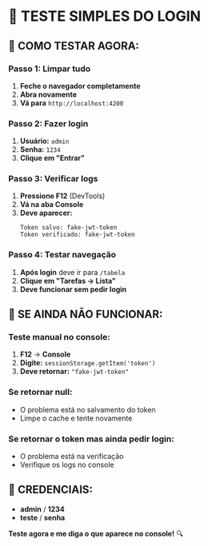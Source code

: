 # 🔧 TESTE SIMPLES DO LOGIN

## 🧪 **COMO TESTAR AGORA:**

### **Passo 1: Limpar tudo**
1. **Feche o navegador completamente**
2. **Abra novamente**
3. **Vá para** `http://localhost:4200`

### **Passo 2: Fazer login**
1. **Usuário:** `admin`
2. **Senha:** `1234`
3. **Clique em "Entrar"**

### **Passo 3: Verificar logs**
1. **Pressione F12** (DevTools)
2. **Vá na aba Console**
3. **Deve aparecer:**
   ```
   Token salvo: fake-jwt-token
   Token verificado: fake-jwt-token
   ```

### **Passo 4: Testar navegação**
1. **Após login** deve ir para `/tabela`
2. **Clique em "Tarefas → Lista"**
3. **Deve funcionar sem pedir login**

## 🚨 **SE AINDA NÃO FUNCIONAR:**

### **Teste manual no console:**
1. **F12** → **Console**
2. **Digite:** `sessionStorage.getItem('token')`
3. **Deve retornar:** `"fake-jwt-token"`

### **Se retornar null:**
- O problema está no salvamento do token
- Limpe o cache e tente novamente

### **Se retornar o token mas ainda pedir login:**
- O problema está na verificação
- Verifique os logs no console

## 🎯 **CREDENCIAIS:**
- **admin** / **1234**
- **teste** / **senha**

**Teste agora e me diga o que aparece no console!** 🔍
